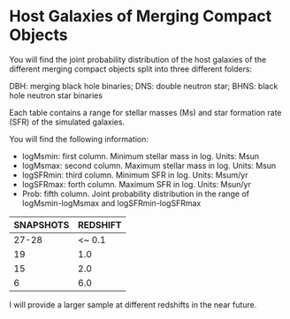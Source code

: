 # **Host Galaxies of Merging Compact Objects**

You will find the joint probability distribution of the host galaxies of the different merging compact objects split into three different folders:

DBH: merging black hole binaries; DNS: double neutron star; BHNS: black hole neutron star binaries

Each table contains a range for stellar masses (Ms) and star formation rate (SFR) of the simulated galaxies.

You will find the following information:

- logMsmin: first column. Minimum stellar mass in log. Units: Msun 
- logMsmax: second column. Maximum stellar mass in log. Units: Msun
- logSFRmin: third column. Minimum SFR in log. Units: Msum/yr 
- logSFRmax: forth column. Maximum SFR in log. Units: Msun/yr 
- Prob: fifth column. Joint probability distribution in the range of logMsmin-logMsmax and logSFRmin-logSFRmax 




| SNAPSHOTS     | REDSHIFT      |
| ------------- | ------------- |
| 27-28         | <~ 0.1        |
| 19            | 1.0           |
| 15            | 2.0           |
| 6             | 6.0           |




I will provide a larger sample at different redshifts in the near future.


